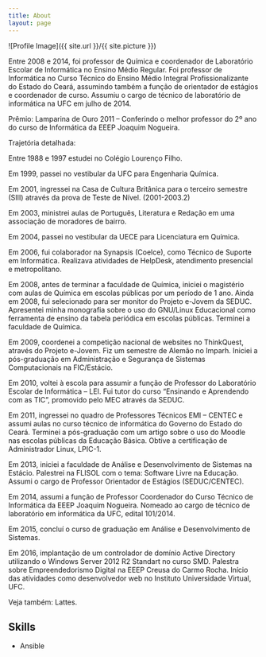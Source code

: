 ```yaml
---
title: About
layout: page
---
```

![Profile Image]({{ site.url }}/{{ site.picture }})

<p>Entre 2008 e 2014, foi professor de Química e coordenador de Laboratório Escolar de Informática no Ensino Médio Regular. Foi professor de Informática no Curso Técnico do Ensino Médio Integral Profissionalizante do Estado do Ceará, assumindo também a função de orientador de estágios e coordenador de curso. Assumiu o cargo de técnico de laboratório de informática na UFC em julho de 2014.</p>

Prêmio: Lamparina de Ouro 2011 – Conferindo o melhor professor do 2º ano do curso de Informática da EEEP Joaquim Nogueira.

Trajetória detalhada:

Entre 1988 e 1997 estudei no Colégio Lourenço Filho.

Em 1999, passei no vestibular da UFC para Engenharia Química.

Em 2001, ingressei na Casa de Cultura Britânica para o terceiro semestre (SIII) através da prova de Teste de Nível. (2001-2003.2)

Em 2003, ministrei aulas de Português, Literatura e Redação em uma associação de moradores de bairro.

Em 2004, passei no vestibular da UECE para Licenciatura em Química.

Em 2006, fui colaborador na Synapsis (Coelce), como Técnico de Suporte em Informática. Realizava atividades de HelpDesk, atendimento presencial e metropolitano.

Em 2008, antes de terminar a faculdade de Química, iniciei o magistério com aulas de Química em escolas públicas por um período de 1 ano. Ainda em 2008, fui selecionado para ser monitor do Projeto e-Jovem da SEDUC. Apresentei minha monografia sobre o uso do GNU/Linux Educacional como ferramenta de ensino da tabela periódica em escolas públicas. Terminei a faculdade de Química.

Em 2009, coordenei a competição nacional de websites no ThinkQuest, através do Projeto e-Jovem. Fiz um semestre de Alemão no Imparh. Iniciei a pós-graduação em Administração e Segurança de Sistemas Computacionais na FIC/Estácio.

Em 2010, voltei à escola para assumir a função de Professor do Laboratório Escolar de Informática – LEI. Fui tutor do curso “Ensinando e Aprendendo com as TIC”, promovido pelo MEC através da SEDUC.

Em 2011, ingressei no quadro de Professores Técnicos EMI – CENTEC e assumi aulas no curso técnico de informática do Governo do Estado do Ceará. Terminei a pós-graduação com um artigo sobre o uso do Moodle nas escolas públicas da Educação Básica. Obtive a certificação de Administrador Linux, LPIC-1.

Em 2013, iniciei a faculdade de Análise e Desenvolvimento de Sistemas na Estácio. Palestrei na FLISOL com o tema: Software Livre na Educação. Assumi o cargo de Professor Orientador de Estágios (SEDUC/CENTEC).

Em 2014, assumi a função de Professor Coordenador do Curso Técnico de Informática da EEEP Joaquim Nogueira. Nomeado ao cargo de técnico de laboratório em informática da UFC, edital 101/2014.

Em 2015, concluí o curso de graduação em Análise e Desenvolvimento de Sistemas.

Em 2016, implantação de um controlador de domínio Active Directory utilizando o Windows Server 2012 R2 Standart no curso SMD. Palestra sobre Empreendedorismo Digital na EEEP Creusa do Carmo Rocha. Início das atividades como desenvolvedor web no Instituto Universidade Virtual, UFC.


Veja também: Lattes.</p>


<h2>Skills</h2>

<ul class="skill-list">
	<li>Ansible</li>
</ul>

